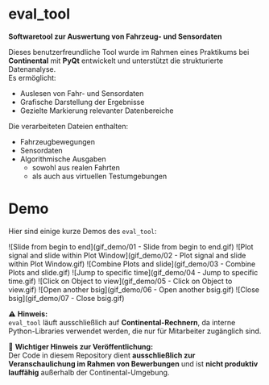 # eval_tool

**Softwaretool zur Auswertung von Fahrzeug- und Sensordaten**

Dieses benutzerfreundliche Tool wurde im Rahmen eines Praktikums bei **Continental** mit **PyQt** entwickelt und unterstützt die strukturierte Datenanalyse.  
Es ermöglicht:  
- Auslesen von Fahr- und Sensordaten  
- Grafische Darstellung der Ergebnisse  
- Gezielte Markierung relevanter Datenbereiche  

Die verarbeiteten Dateien enthalten:  
- Fahrzeugbewegungen  
- Sensordaten  
- Algorithmische Ausgaben  
  - sowohl aus realen Fahrten  
  - als auch aus virtuellen Testumgebungen  
 
# Demo

Hier sind einige kurze Demos des `eval_tool`:

![Slide from begin to end](gif_demo/01 - Slide from begin to end.gif)
![Plot signal and slide within Plot Window](gif_demo/02 - Plot signal and slide within Plot Window.gif)
![Combine Plots and slide](gif_demo/03 - Combine Plots and slide.gif)
![Jump to specific time](gif_demo/04 - Jump to specific time.gif)
![Click on Object to view](gif_demo/05 - Click on Object to view.gif)
![Open another bsig](gif_demo/06 - Open another bsig.gif)
![Close bsig](gif_demo/07 - Close bsig.gif)


⚠️ **Hinweis:**  
`eval_tool` läuft ausschließlich auf **Continental-Rechnern**, da interne Python-Libraries verwendet werden, die nur für Mitarbeiter zugänglich sind.  

📌 **Wichtiger Hinweis zur Veröffentlichung:**  
Der Code in diesem Repository dient **ausschließlich zur Veranschaulichung im Rahmen von Bewerbungen** und ist **nicht produktiv lauffähig** außerhalb der Continental-Umgebung.  



